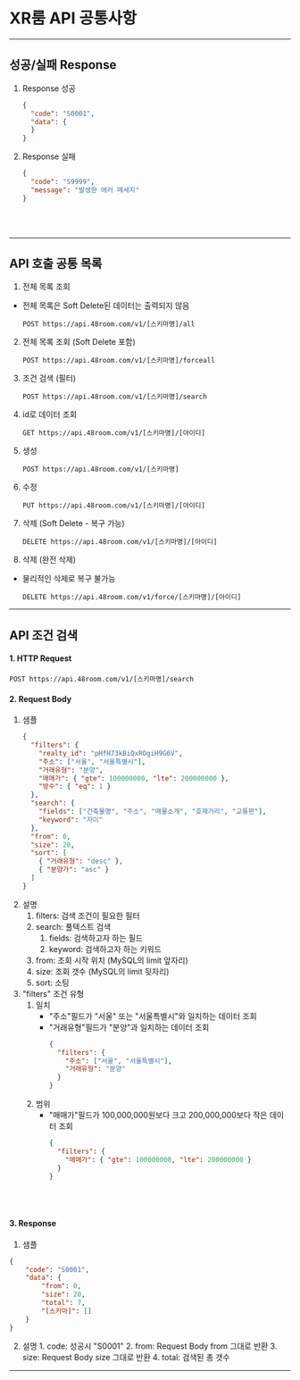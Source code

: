 # XR룸 API 공통사항
---

## 성공/실패 Response 

1. Response 성공
    ~~~json
    {
      "code": "S0001",
      "data": {
      }
    }
    ~~~

2. Response 실패
    ~~~json
    {
      "code": "S9999",
      "message": "발생한 에러 메세지"
    }
    ~~~

<br><br>

---

## API 호출 공통 목록

1. 전체 목록 조회
  - 전체 목록은 Soft Delete된 데이터는 출력되지 않음 
    ~~~http request
    POST https://api.48room.com/v1/[스키마명]/all
    ~~~

2. 전체 목록 조회 (Soft Delete 포함)
    ~~~http request
    POST https://api.48room.com/v1/[스키마명]/forceall
    ~~~

3. 조건 검색 (필터)
    ~~~http request
    POST https://api.48room.com/v1/[스키마명]/search
    ~~~

4. id로 데이터 조회
    ~~~http request
    GET https://api.48room.com/v1/[스키마명]/[아이디]
    ~~~

5. 생성
    ~~~http request
    POST https://api.48room.com/v1/[스키마명]
    ~~~

6. 수정
    ~~~http request
    PUT https://api.48room.com/v1/[스키마명]/[아이디]
    ~~~

7. 삭제 (Soft Delete - 복구 가능)
    ~~~http request
    DELETE https://api.48room.com/v1/[스키마명]/[아이디]
    ~~~

8. 삭제 (완전 삭제)
  - 물리적인 삭제로 복구 불가능
    ~~~http request
    DELETE https://api.48room.com/v1/force/[스키마명]/[아이디]
    ~~~

---

## API 조건 검색

#### 1. HTTP Request
  ~~~http request
  POST https://api.48room.com/v1/[스키마명]/search
  ~~~

#### 2. Request Body
  1. 샘플
      ~~~json
      {
        "filters": {
          "realty_id": "pHfH73kBiQxROgiH9G6V",
          "주소": ["서울", "서울특별시"],
          "거래유형": "분양",
          "매매가": { "gte": 100000000, "lte": 200000000 },
          "방수": { "eq": 1 }
        },
        "search": {
          "fields": ["건축물명", "주소", "매물소개", "호재거리", "교통편"],
          "keyword": "자이"
        },  
        "from": 0,
        "size": 20,
        "sort": [
          { "거래유형": "desc" },
          { "분양가": "asc" }
        ]
      }
      ~~~
  2. 설명
     1. filters: 검색 조건이 필요한 필터
     2. search: 풀텍스트 검색
        1. fields: 검색하고자 하는 필드
        2. keyword: 검색하고자 하는 키워드
     3. from: 조회 시작 위치 (MySQL의 limit 앞자리)
     4. size: 조회 갯수 (MySQL의 limit 뒷자리)
     5. sort: 소팅
  3. "filters" 조건 유형
     1. 일치
        - "주소"필드가 "서울" 또는 "서울특별시"와 일치하는 데이터 조회
        - "거래유형"필드가 "분양"과 일치하는 데이터 조회
          ~~~json
          {
            "filters": {
              "주소": ["서울", "서울특별시"],
              "거래유형": "분양"
            }
          }
          ~~~
     2. 범위
        - "매매가"필드가 100,000,000원보다 크고 200,000,000보다 작은 데이터 조회 
          ~~~json
          {
            "filters": {
              "매매가": { "gte": 100000000, "lte": 200000000 }
            }
          }
          ~~~

<br><br>

#### 3. Response
  1. 샘플
~~~json
{
    "code": "S0001",
    "data": {
        "from": 0,
        "size": 20,
        "total": 7,
        "[스키마]": []
    }
}
~~~

  2. 설명
    1. code: 성공시 "S0001"
    2. from: Request Body from 그대로 반환
    3. size: Request Body size 그대로 반환
    4. total: 검색된 총 갯수
---
